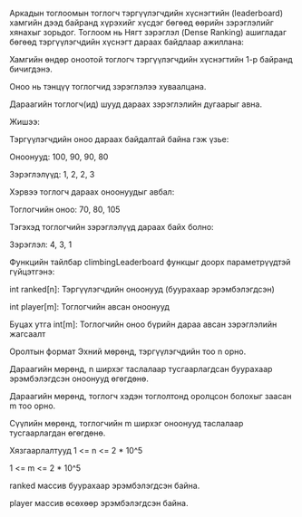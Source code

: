 Аркадын тоглоомын тоглогч тэргүүлэгчдийн хүснэгтийн (leaderboard) хамгийн дээд байранд хүрэхийг хүсдэг бөгөөд өөрийн зэрэглэлийг хянахыг зорьдог. Тоглоом нь Нягт зэрэглэл (Dense Ranking) ашигладаг бөгөөд тэргүүлэгчдийн хүснэгт дараах байдлаар ажиллана:

Хамгийн өндөр оноотой тоглогч тэргүүлэгчдийн хүснэгтийн 1-р байранд бичигдэнэ.

Оноо нь тэнцүү тоглогчид зэрэглэлээ хуваалцана.

Дараагийн тоглогч(ид) шууд дараах зэрэглэлийн дугаарыг авна.

Жишээ:

Тэргүүлэгчдийн оноо дараах байдалтай байна гэж үзье:

Оноонууд: 100, 90, 90, 80

Зэрэглэлүүд: 1, 2, 2, 3

Хэрвээ тоглогч дараах оноонуудыг авбал:

Тоглогчийн оноо: 70, 80, 105

Тэгэхэд тоглогчийн зэрэглэлүүд дараах байх болно:

Зэрэглэл: 4, 3, 1

Функцийн тайлбар
climbingLeaderboard функцыг доорх параметрүүдтэй гүйцэтгэнэ:

int ranked[n]: Тэргүүлэгчдийн оноонууд (буурахаар эрэмбэлэгдсэн)

int player[m]: Тоглогчийн авсан оноонууд

Буцах утга
int[m]: Тоглогчийн оноо бүрийн дараа авсан зэрэглэлийн жагсаалт

Оролтын формат
Эхний мөрөнд, тэргүүлэгчдийн тоо n орно.

Дараагийн мөрөнд, n ширхэг таслалаар тусгаарлагдсан буурахаар эрэмбэлэгдсэн оноонууд өгөгдөнө.

Дараагийн мөрөнд, тоглогч хэдэн тоглолтонд оролцсон болохыг заасан m тоо орно.

Сүүлийн мөрөнд, тоглогчийн m ширхэг оноонууд таслалаар тусгаарлагдан өгөгдөнө.

Хязгаарлалтууд
1 <= n <= 2 * 10^5

1 <= m <= 2 * 10^5

ranked массив буурахаар эрэмбэлэгдсэн байна.

player массив өсөхөөр эрэмбэлэгдсэн байна.
